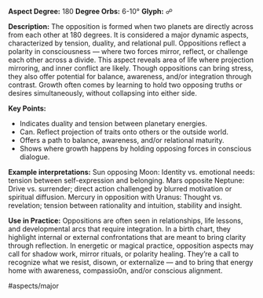 **Aspect Degree:** 180
**Degree Orbs:** 6-10°
**Glyph:** ☍

**Description:**
The opposition is formed when two planets are directly across from each other at 180 degrees.  It is considered a major dynamic aspects, characterized by tension, duality, and relational pull.  Oppositions reflect a polarity in consciousness — where two forces mirror, reflect, or challenge each other across a divide.
This aspect reveals area of life where projection mirroring, and inner conflict are likely.  Though oppositions can bring stress, they also offer potential for balance, awareness, and/or integration through contrast. Growth often comes by learning to hold two opposing truths or desires simultaneously, without collapsing into either side.

**Key Points:**
- Indicates duality and tension between planetary energies.
- Can. Reflect projection of traits onto others or the outside world.
- Offers a path to balance, awareness, and/or relational maturity.
- Shows where growth happens by holding opposing forces in conscious dialogue.

**Example interpretations:**
Sun opposing Moon: Identity vs. emotional needs: tension between self-expression and belonging.
Mars opposite Neptune: Drive vs. surrender; direct action challenged by blurred motivation or spiritual diffusion.
Mercury in opposition with Uranus: Thought vs. revelation; tension between rationality and intuition, stability and insight.

**Use in Practice:**
Oppositions are often seen in relationships, life lessons, and developmental arcs that require integration.  In a birth chart, they highlight internal or external confrontations that are meant to bring clarity through reflection. In energetic or magical practice, opposition aspects may call for shadow work, mirror rituals, or polarity healing.  They’re a call to recognize what we resist, disown, or externalize — and to bring that energy home with awareness, compassio0n, and/or conscious alignment.  

#aspects/major 